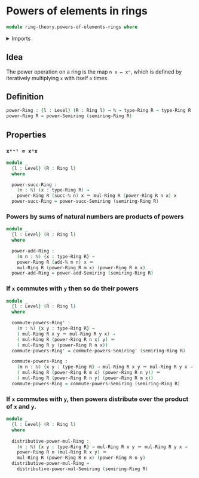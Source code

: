 # Powers of elements in rings

```agda
module ring-theory.powers-of-elements-rings where
```

<details><summary>Imports</summary>

```agda
open import elementary-number-theory.addition-natural-numbers
open import elementary-number-theory.natural-numbers

open import foundation.identity-types
open import foundation.universe-levels

open import ring-theory.powers-of-elements-semirings
open import ring-theory.rings
```

</details>

## Idea

The power operation on a ring is the map `n x ↦ xⁿ`, which is defined by
iteratively multiplying `x` with itself `n` times.

## Definition

```agda
power-Ring : {l : Level} (R : Ring l) → ℕ → type-Ring R → type-Ring R
power-Ring R = power-Semiring (semiring-Ring R)
```

## Properties

### `xⁿ⁺¹ = xⁿx`

```agda
module _
  {l : Level} (R : Ring l)
  where

  power-succ-Ring :
    (n : ℕ) (x : type-Ring R) →
    power-Ring R (succ-ℕ n) x ＝ mul-Ring R (power-Ring R n x) x
  power-succ-Ring = power-succ-Semiring (semiring-Ring R)
```

### Powers by sums of natural numbers are products of powers

```agda
module _
  {l : Level} (R : Ring l)
  where

  power-add-Ring :
    (m n : ℕ) {x : type-Ring R} →
    power-Ring R (add-ℕ m n) x ＝
    mul-Ring R (power-Ring R m x) (power-Ring R n x)
  power-add-Ring = power-add-Semiring (semiring-Ring R)
```

### If `x` commutes with `y` then so do their powers

```agda
module _
  {l : Level} (R : Ring l)
  where

  commute-powers-Ring' :
    (n : ℕ) {x y : type-Ring R} →
    ( mul-Ring R x y ＝ mul-Ring R y x) →
    ( mul-Ring R (power-Ring R n x) y) ＝
    ( mul-Ring R y (power-Ring R n x))
  commute-powers-Ring' = commute-powers-Semiring' (semiring-Ring R)

  commute-powers-Ring :
    (m n : ℕ) {x y : type-Ring R} → mul-Ring R x y ＝ mul-Ring R y x →
    ( mul-Ring R (power-Ring R m x) (power-Ring R n y)) ＝
    ( mul-Ring R (power-Ring R n y) (power-Ring R m x))
  commute-powers-Ring = commute-powers-Semiring (semiring-Ring R)
```

### If `x` commutes with `y`, then powers distribute over the product of `x` and `y`.

```agda
module _
  {l : Level} (R : Ring l)
  where
  
  distributive-power-mul-Ring :
    (n : ℕ) {x y : type-Ring R} → mul-Ring R x y ＝ mul-Ring R y x →
    power-Ring R n (mul-Ring R x y) ＝
    mul-Ring R (power-Ring R n x) (power-Ring R n y)
  distributive-power-mul-Ring =
    distributive-power-mul-Semiring (semiring-Ring R)
```
